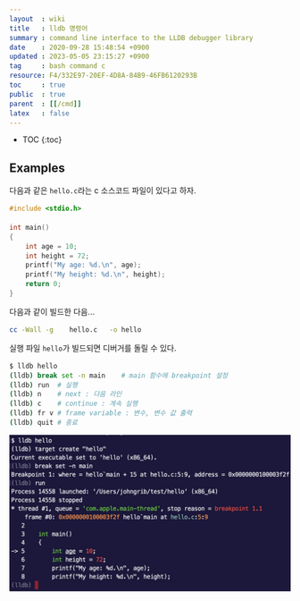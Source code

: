 ```yaml
---
layout  : wiki
title   : lldb 명령어
summary : command line interface to the LLDB debugger library
date    : 2020-09-28 15:48:54 +0900
updated : 2023-05-05 23:15:27 +0900
tag     : bash command c
resource: F4/332E97-20EF-4D8A-84B9-46FB6120293B
toc     : true
public  : true
parent  : [[/cmd]]
latex   : false
---
```

* TOC
{:toc}

## Examples

다음과 같은 `hello.c`라는 c 소스코드 파일이 있다고 하자.

```c
#include <stdio.h>

int main()
{
    int age = 10;
    int height = 72;
    printf("My age: %d.\n", age);
    printf("My height: %d.\n", height);
    return 0;
}
```

다음과 같이 빌드한 다음...

```sh
cc -Wall -g    hello.c   -o hello
```

실행 파일 `hello`가 빌드되면 디버거를 돌릴 수 있다.

```sh
$ lldb hello
(lldb) break set -n main    # main 함수에 breakpoint 설정
(lldb) run  # 실행
(lldb) n    # next : 다음 라인
(lldb) c    # continue : 계속 실행
(lldb) fr v # frame variable : 변수, 변수 값 출력
(lldb) quit # 종료
```

![]( /resource/F4/332E97-20EF-4D8A-84B9-46FB6120293B/break.jpg )


